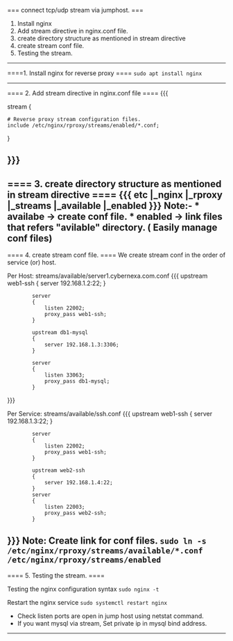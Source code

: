 === connect tcp/udp stream via jumphost. ===

1. Install nginx
2. Add stream directive in nginx.conf file.
3. create directory structure as mentioned in stream directive
4. create stream conf file.
5. Testing the stream.

--------------------------------------------------------------------------------------------------------------
====1. Install nginx for reverse proxy ====
`sudo apt install nginx`

--------------------------------------------------------------------------------------------------------------
==== 2. Add stream directive in nginx.conf file ====
{{{

stream {

    # Reverse proxy stream configuration files.
    include /etc/nginx/rproxy/streams/enabled/*.conf;
}

}}}
--------------------------------------------------------------------------------------------------------------
==== 3.  create directory structure as mentioned in stream directive ====
{{{
	etc
	|_nginx
	   |_rproxy
	      |_streams
		    |_available
		    |_enabled
}}}
Note:- 
	* availabe -> create conf file.	
	* enabled  -> link files that refers "avilable" directory. ( Easily manage conf files)
----------------------------------------------------------------------------------------------------------------
==== 4. create stream conf file. ====
We create stream conf in the order of service (or) host.

Per Host:
streams/available/server1.cybernexa.com.conf
{{{
			upstream web1-ssh 
			{
 				server 192.168.1.2:22;
			}

			server 
			{
				listen 22002;
				proxy_pass web1-ssh;
			}
	
			upstream db1-mysql
			{
				server 192.168.1.3:3306;
			}

			server 
			{
				listen 33063;
				proxy_pass db1-mysql;
			}
}}}

Per Service:
streams/available/ssh.conf
{{{
			upstream web1-ssh 
			{
 				server 192.168.1.3:22;
			}

			server 
			{
				listen 22002;
				proxy_pass web1-ssh;
			}
		
			upstream web2-ssh 
			{
 				server 192.168.1.4:22;
			}				
			server 
			{
				listen 22003;
				proxy_pass web2-ssh;
			}
}}}
Note:
Create link for conf files.
`sudo ln -s /etc/nginx/rproxy/streams/available/*.conf /etc/nginx/rproxy/streams/enabled`
-------------------------------------------------------------------------------------------------------------------------------------------------------

==== 5. Testing the stream. ====

Testing the nginx configuration syntax
`sudo nginx -t`

Restart the nginx service
`sudo systemctl restart nginx`

* Check listen ports are open in jump host using netstat command.
* If you want mysql via stream, Set private ip in mysql bind address.

-----------------------------------------------------------------------------------------------------------------------------------------------------------

